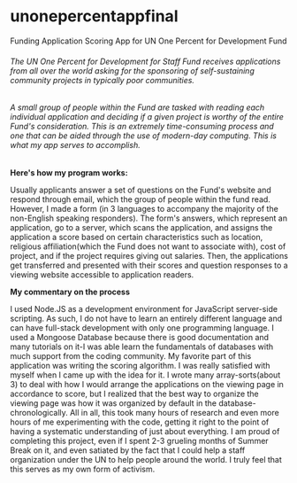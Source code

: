 # unonepercentappfinal
Funding Application Scoring App for UN One Percent for Development Fund

###### The UN One Percent for Development for Staff Fund receives applications from all over the world asking for the sponsoring of self-sustaining community projects in typically poor communities. 

###### A small group of people within the Fund are tasked with reading each individual application and deciding if a given project is worthy of the entire Fund's consideration. This is an extremely time-consuming process and one that can be aided through the use of modern-day computing. This is what my app serves to accomplish. 


**Here's how my program works:**

Usually applicants answer a set of questions on the Fund's website and respond through email, which the group of people within the fund read. However, I made a form (in 3 languages to accompany the majority of the non-English speaking responders). The form's answers, which represent an application, go to a server, which scans the application, and assigns the application a score based on certain characteristics such as location, religious affiliation(which the Fund does not want to associate with), cost of project, and if the project requires giving out salaries. Then, the applications get transferred and presented with their scores and question responses to a viewing website accessible to application readers.

**My commentary on the process**

I used Node.JS as a development environment for JavaScript server-side scripting. As such, I do not have to learn an entirely different language and can have full-stack development with only one programming language. I used a Mongoose Database because there is good documentation and many tutorials on it-I was able learn the fundamentals of databases with much support from the coding community. My favorite part of this application was writing the scoring algorithm. I was really satisfied with myself when I came up with the idea for it. I wrote many array-sorts(about 3) to deal with how I would arrange the applications on the viewing page in accordance to score, but I realized that the best way to organize the viewing page was how it was organized by default in the database-chronologically. All in all, this took many hours of research and even more hours of me experimenting with the code, getting it right to the point of having a systematic understanding of just about everything. I am proud of completing this project, even if I spent 2-3 grueling months of Summer Break on it, and even satiated by the fact that I could help a staff organization under the UN to help people around the world. I truly feel that this serves as my own form of activism. 
